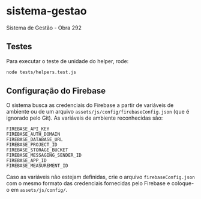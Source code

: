 # sistema-gestao
Sistema de Gestão - Obra 292

## Testes

Para executar o teste de unidade do helper, rode:

```bash
node tests/helpers.test.js
```

## Configuração do Firebase

O sistema busca as credenciais do Firebase a partir de variáveis de ambiente
ou de um arquivo `assets/js/config/firebaseConfig.json` (que é ignorado pelo
Git). As variáveis de ambiente reconhecidas são:

```
FIREBASE_API_KEY
FIREBASE_AUTH_DOMAIN
FIREBASE_DATABASE_URL
FIREBASE_PROJECT_ID
FIREBASE_STORAGE_BUCKET
FIREBASE_MESSAGING_SENDER_ID
FIREBASE_APP_ID
FIREBASE_MEASUREMENT_ID
```

Caso as variáveis não estejam definidas, crie o arquivo `firebaseConfig.json`
com o mesmo formato das credenciais fornecidas pelo Firebase e coloque-o em
`assets/js/config/`.
